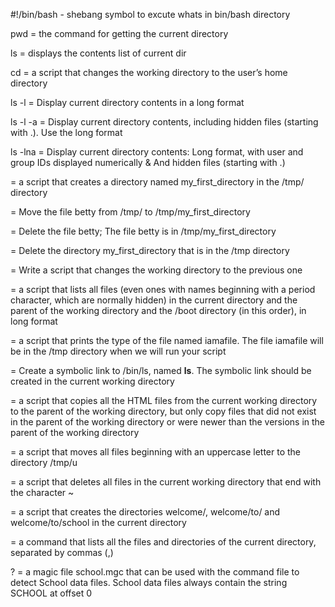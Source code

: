 #!/bin/bash - shebang symbol to excute whats in bin/bash directory

pwd = the command for getting the current directory

ls = displays the contents list of current dir

cd = a script that changes the working directory to the user’s home directory

ls -l = Display current directory contents in a long format

ls -l -a = Display current directory contents, including hidden files (starting with .). Use the long format

ls -lna = Display current directory contents: Long format, with user and group IDs displayed numerically & And hidden files (starting with .)

 = a script that creates a directory named my_first_directory in the /tmp/ directory
 
 = Move the file betty from /tmp/ to /tmp/my_first_directory
 
 = Delete the file betty; The file betty is in /tmp/my_first_directory
 
 = Delete the directory my_first_directory that is in the /tmp directory
 
 = Write a script that changes the working directory to the previous one
 
 = a script that lists all files (even ones with names beginning with a period character, which are normally hidden) in the current directory and the parent of the working directory and the /boot directory (in this order), in long format
 
 = a script that prints the type of the file named iamafile. The file iamafile will be in the /tmp directory when we will run your script
 
 = Create a symbolic link to /bin/ls, named __ls__. The symbolic link should be created in the current working directory
 
 = a script that copies all the HTML files from the current working directory to the parent of the working directory, but only copy files that did not exist in the parent of the working directory or were newer than the versions in the parent of the working directory
 
 = a script that moves all files beginning with an uppercase letter to the directory /tmp/u
 
 = a script that deletes all files in the current working directory that end with the character ~
 
 = a script that creates the directories welcome/, welcome/to/ and welcome/to/school in the current directory
 
 = a command that lists all the files and directories of the current directory, separated by commas (,)
 
? = a magic file school.mgc that can be used with the command file to detect School data files. School data files always contain the string SCHOOL at offset 0
